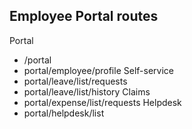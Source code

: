 ## Employee Portal routes
Portal
- /portal
- portal/employee/profile
Self-service
- portal/leave/list/requests
- portal/leave/list/history
Claims
- portal/expense/list/requests
Helpdesk
- portal/helpdesk/list